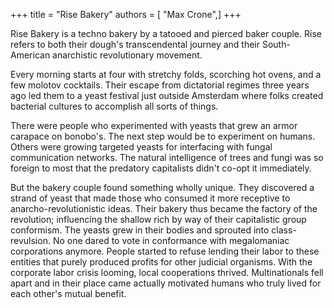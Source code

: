+++
title = "Rise Bakery"
authors = [ "Max Crone",]
+++

Rise Bakery is a techno bakery by a tatooed and pierced baker couple.
Rise refers to both their dough's transcendental journey and their South-American anarchistic revolutionary movement.

Every morning starts at four with stretchy folds, scorching hot ovens, and a few molotov cocktails.
Their escape from dictatorial regimes three years ago led them to a yeast festival just outside Amsterdam where folks created bacterial cultures to accomplish all sorts of things.

There were people who experimented with yeasts that grew an armor carapace on bonobo's.
The next step would be to experiment on humans.
Others were growing targeted yeasts for interfacing with fungal communication networks.
The natural intelligence of trees and fungi was so foreign to most that the predatory capitalists didn't co-opt it immediately.

But the bakery couple found something wholly unique.
They discovered a strand of yeast that made those who consumed it more receptive to anarcho-revolutionistic ideas.
Their bakery thus became the factory of the revolution; influencing the shallow rich by way of their capitalistic group conformism.
The yeasts grew in their bodies and sprouted into class-revulsion.
No one dared to vote in conformance with megalomaniac corporations anymore.
People started to refuse lending their labor to these entities that purely produced profits for other judicial organisms.
With the corporate labor crisis looming, local cooperations thrived.
Multinationals fell apart and in their place came actually motivated humans who truly lived for each other's mutual benefit.
